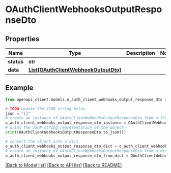 # OAuthClientWebhooksOutputResponseDto


## Properties

Name | Type | Description | Notes
------------ | ------------- | ------------- | -------------
**status** | **str** |  | 
**data** | [**List[OAuthClientWebhookOutputDto]**](OAuthClientWebhookOutputDto.md) |  | 

## Example

```python
from openapi_client.models.o_auth_client_webhooks_output_response_dto import OAuthClientWebhooksOutputResponseDto

# TODO update the JSON string below
json = "{}"
# create an instance of OAuthClientWebhooksOutputResponseDto from a JSON string
o_auth_client_webhooks_output_response_dto_instance = OAuthClientWebhooksOutputResponseDto.from_json(json)
# print the JSON string representation of the object
print(OAuthClientWebhooksOutputResponseDto.to_json())

# convert the object into a dict
o_auth_client_webhooks_output_response_dto_dict = o_auth_client_webhooks_output_response_dto_instance.to_dict()
# create an instance of OAuthClientWebhooksOutputResponseDto from a dict
o_auth_client_webhooks_output_response_dto_from_dict = OAuthClientWebhooksOutputResponseDto.from_dict(o_auth_client_webhooks_output_response_dto_dict)
```
[[Back to Model list]](../README.md#documentation-for-models) [[Back to API list]](../README.md#documentation-for-api-endpoints) [[Back to README]](../README.md)


